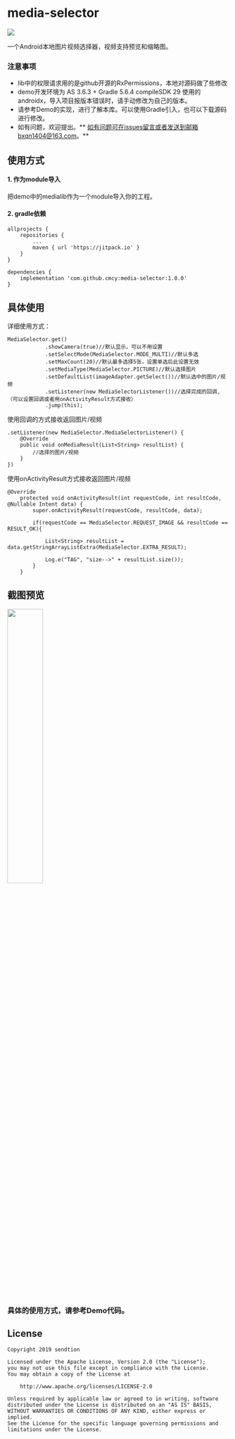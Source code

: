 # media-selector

[![](https://jitpack.io/v/cmcy/media-selector.svg)](https://jitpack.io/#cmcy/media-selector)


一个Android本地图片视频选择器，视频支持预览和缩略图。


### 注意事项

- lib中的权限请求用的是github开源的RxPermissions，本地对源码做了些修改
- demo开发环境为 AS 3.6.3 + Gradle 5.6.4  compileSDK 29 使用的androidx，导入项目报版本错误时，请手动修改为自己的版本。
- 请参考Demo的实现，进行了解本库。可以使用Gradle引入，也可以下载源码进行修改。
- 如有问题，欢迎提出。** 如有问题可在issues留言或者发送到邮箱bxqn1404@163.com。**

## 使用方式
#### 1. 作为module导入
把demo中的medialib作为一个module导入你的工程。


#### 2. gradle依赖

```
allprojects {
    repositories {
        ...
        maven { url 'https://jitpack.io' }
    }
}

dependencies {
    implementation 'com.github.cmcy:media-selector:1.0.0'
}
```

## 具体使用
详细使用方式：
```
MediaSelector.get()
            .showCamera(true)//默认显示，可以不用设置
            .setSelectMode(MediaSelector.MODE_MULTI)//默认多选
            .setMaxCount(20)//默认最多选择5张，设置单选后此设置无效
            .setMediaType(MediaSelector.PICTURE)//默认选择图片
            .setDefaultList(imageAdapter.getSelect())//默认选中的图片/视频
            .setListener(new MediaSelectorListener())//选择完成的回调, （可以设置回调或者用onActivityResult方式接收）
            .jump(this);
```

使用回调的方式接收返回图片/视频
```
.setListener(new MediaSelector.MediaSelectorListener() {
    @Override
    public void onMediaResult(List<String> resultList) {
        //选择的图片/视频
    }
})
```

使用onActivityResult方式接收返回图片/视频
```
@Override
    protected void onActivityResult(int requestCode, int resultCode, @Nullable Intent data) {
        super.onActivityResult(requestCode, resultCode, data);

        if(requestCode == MediaSelector.REQUEST_IMAGE && resultCode == RESULT_OK){

            List<String> resultList = data.getStringArrayListExtra(MediaSelector.EXTRA_RESULT);

            Log.e("TAG", "size-->" + resultList.size());
        }
    }
```


## 截图预览

<img src="https://img-blog.csdnimg.cn/20200603150643621.jpg?x-oss-process=image/watermark,type_ZmFuZ3poZW5naGVpdGk,shadow_10,text_aHR0cHM6Ly9ibG9nLmNzZG4ubmV0L3UwMTIzNjQ2NTk=,size_16,color_FFFFFF,t_70"   width="40%">



### 具体的使用方式，请参考Demo代码。

## License

```
Copyright 2019 sendtion

Licensed under the Apache License, Version 2.0 (the "License");
you may not use this file except in compliance with the License.
You may obtain a copy of the License at

    http://www.apache.org/licenses/LICENSE-2.0

Unless required by applicable law or agreed to in writing, software
distributed under the License is distributed on an "AS IS" BASIS,
WITHOUT WARRANTIES OR CONDITIONS OF ANY KIND, either express or implied.
See the License for the specific language governing permissions and
limitations under the License.
```
